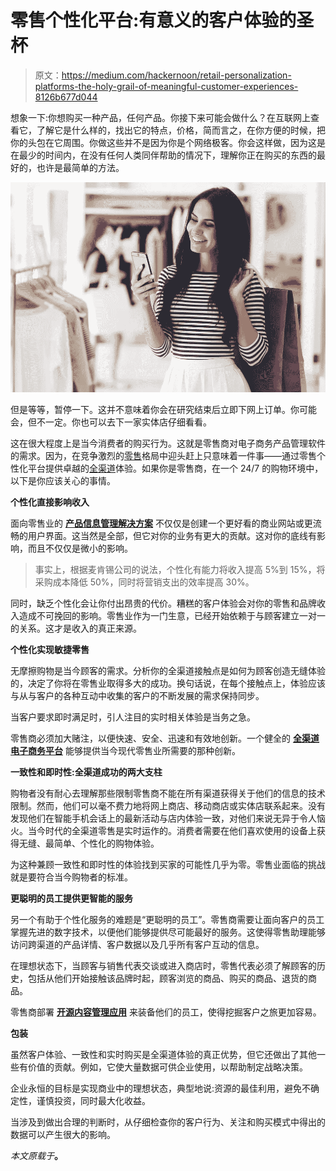 # 零售个性化平台:有意义的客户体验的圣杯

> 原文：<https://medium.com/hackernoon/retail-personalization-platforms-the-holy-grail-of-meaningful-customer-experiences-8126b677d044>

想象一下:你想购买一种产品，任何产品。你接下来可能会做什么？在互联网上查看它，了解它是什么样的，找出它的特点，价格，简而言之，在你方便的时候，把你的头包在它周围。你做这些并不是因为你是个网络极客。你会这样做，因为这是在最少的时间内，在没有任何人类同伴帮助的情况下，理解你正在购买的东西的最好的，也许是最简单的方法。

![](img/1f22e6ebe8121ac127820020333df4ef.png)

但是等等，暂停一下。这并不意味着你会在研究结束后立即下网上订单。你可能会，但不一定。你也可以去下一家实体店仔细看看。

这在很大程度上是当今消费者的购买行为。这就是零售商对电子商务产品管理软件的需求。因为，在竞争激烈的[零售](https://hackernoon.com/tagged/retail)格局中迎头赶上只意味着一件事——通过零售个性化平台提供卓越的[全渠道](https://hackernoon.com/tagged/omni-channel)体验。如果你是零售商，在一个 24/7 的购物环境中，以下是你应该关心的事情。

**个性化直接影响收入**

面向零售业的 [**产品信息管理解决方案**](https://pimcore.com/en/products/experience-manager/ecommerce/features/product-information-management) 不仅仅是创建一个更好看的商业网站或更流畅的用户界面。这当然是全部，但它对你的业务有更大的贡献。这对你的底线有影响，而且不仅仅是微小的影响。

> 事实上，根据麦肯锡公司的说法，个性化有能力将收入提高 5%到 15%，将采购成本降低 50%，同时将营销支出的效率提高 30%。

同时，缺乏个性化会让你付出昂贵的代价。糟糕的客户体验会对你的零售和品牌收入造成不可挽回的影响。零售业作为一门生意，已经开始依赖于与顾客建立一对一的关系。这才是收入的真正来源。

**个性化实现敏捷零售**

无摩擦购物是当今顾客的需求。分析你的全渠道接触点是如何为顾客创造无缝体验的，决定了你将在零售业取得多大的成功。换句话说，在每个接触点上，体验应该与从与客户的各种互动中收集的客户的不断发展的需求保持同步。

当客户要求即时满足时，引人注目的实时相关体验是当务之急。

零售商必须加大赌注，以便快速、安全、迅速和有效地创新。一个健全的 [**全渠道电子商务平台**](https://pimcore.com/en/products/data-manager/product-information-management/benefits/omni-channel-enablement) 能够提供当今现代零售业所需要的那种创新。

**一致性和即时性:全渠道成功的两大支柱**

购物者没有耐心去理解那些限制零售商不能在所有渠道获得关于他们的信息的技术限制。然而，他们可以毫不费力地将网上商店、移动商店或实体店联系起来。没有发现他们在智能手机会话上的最新活动与店内体验一致，对他们来说无异于令人恼火。当今时代的全渠道零售是实时运作的。消费者需要在他们喜欢使用的设备上获得无缝、最简单、个性化的购物体验。

为这种兼顾一致性和即时性的体验找到买家的可能性几乎为零。零售业面临的挑战就是要符合当今购物者的标准。

**更聪明的员工提供更智能的服务**

另一个有助于个性化服务的难题是“更聪明的员工”。零售商需要让面向客户的员工掌握先进的数字技术，以便他们能够提供尽可能最好的服务。这使得零售助理能够访问跨渠道的产品详情、客户数据以及几乎所有客户互动的信息。

在理想状态下，当顾客与销售代表交谈或进入商店时，零售代表必须了解顾客的历史，包括从他们开始接触该品牌时起，顾客浏览的商品、购买的商品、退货的商品。

零售商部署 [**开源内容管理应用**](https://pimcore.com/en/products/experience-manager/user-experience-management/introduction) 来装备他们的员工，使得挖掘客户之旅更加容易。

**包装**

虽然客户体验、一致性和实时购买是全渠道体验的真正优势，但它还做出了其他一些有价值的贡献。例如，它使大量数据可供企业使用，以帮助制定战略决策。

企业永恒的目标是实现商业中的理想状态，典型地说:资源的最佳利用，避免不确定性，谨慎投资，同时最大化收益。

当涉及到做出合理的判断时，从仔细检查你的客户行为、关注和购买模式中得出的数据可以产生很大的影响。

*本文原载于*[](https://www.startupgrind.com/blog/get-your-medium-stories-to-rank-on-the-front-page-of-google/)**。**